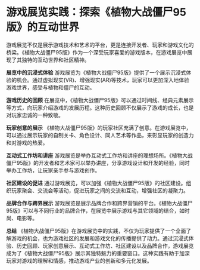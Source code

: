 # 游戏展览实践：探索《植物大战僵尸95版》的互动世界

游戏展览不仅是展示游戏技术和艺术的平台，更是连接开发者、玩家和游戏文化的桥梁。《植物大战僵尸95版》作为一个深受玩家喜爱的游戏版本，在游戏展览中展现了其独特的互动世界和社区精神。

**展览中的沉浸式体验**
游戏展览为《植物大战僵尸95版》提供了一个展示沉浸式体验的机会。通过虚拟现实(VR)、增强现实(AR)等技术，玩家可以更加深入地体验游戏世界，感受与植物和僵尸的互动。

**游戏历史的回顾**
在展览中，《植物大战僵尸95版》可以通过时间线、经典元素展示等方式，向玩家介绍游戏的发展历程。这种历史回顾不仅展示了游戏的成长，也是对玩家忠诚的一种致敬。

**玩家创意的展示**
《植物大战僵尸95版》的玩家社区充满了创意。在游戏展览中，可以通过展示玩家的自制关卡、角色设计、同人艺术等作品，来彰显玩家的创造力和对游戏的热爱。

**互动式工作坊和讲座**
游戏展览是举办互动式工作坊和讲座的理想场所。《植物大战僵尸95版》的开发者和艺术家可以举办讲座，分享游戏设计和开发的经验，同时举办工作坊，让玩家亲手参与游戏创作。

**社区建设的促进**
通过游戏展览，可以加强《植物大战僵尸95版》的社区建设。组织玩家聚会、交流会等活动，促进玩家之间的交流和互动，增强社区的凝聚力。

**品牌合作与跨界展示**
游戏展览是展示品牌合作和跨界营销的平台。《植物大战僵尸95版》可以与不同行业的品牌合作，在展览中展示游戏与其它领域的结合，如时尚、电影等。

**总结**
《植物大战僵尸95版》在游戏展览中的实践，不仅为玩家提供了一个全面了解游戏的机会，也为游戏社区的发展和游戏文化的传播提供了动力。通过沉浸式体验、历史回顾、玩家创意展示、互动式工作坊、社区建设以及品牌合作，游戏展览成为了《植物大战僵尸95版》展示其独特魅力的重要窗口。这种实践有助于加深玩家对游戏的理解和情感，推动游戏产业的创新和多元化发展。